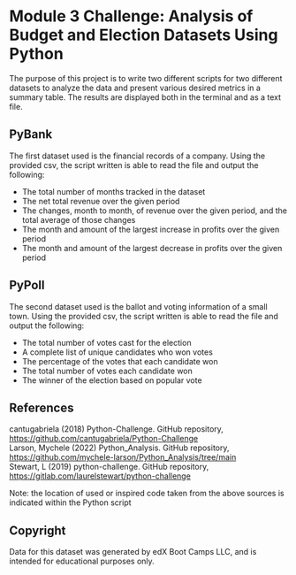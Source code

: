 # Module 3 Challenge: Analysis of Budget and Election Datasets Using Python
The purpose of this project is to write two different scripts for two different datasets to analyze the data and present various desired metrics in a summary table. The results are displayed both in the terminal and as a text file. 

## PyBank
The first dataset used is the financial records of a company. Using the provided csv, the script written is able to read the file and output the following:
* The total number of months tracked in the dataset
* The net total revenue over the given period
* The changes, month to month, of revenue over the given period, and the total average of those changes
* The month and amount of the largest increase in profits over the given period
* The month and amount of the largest decrease in profits over the given period

## PyPoll
The second dataset used is the ballot and voting information of a small town. Using the provided csv, the script written is able to read the file and output the following:
* The total number of votes cast for the election
* A complete list of unique candidates who won votes
* The percentage of the votes that each candidate won
* The total number of votes each candidate won
* The winner of the election based on popular vote

## References
cantugabriela (2018) Python-Challenge. GitHub repository,     https://github.com/cantugabriela/Python-Challenge \
Larson, Mychele (2022) Python_Analysis. GitHub repository, https://github.com/mychele-larson/Python_Analysis/tree/main \
Stewart, L (2019) python-challenge. GitHub repository, https://gitlab.com/laurelstewart/python-challenge

Note: the location of used or inspired code taken from the above sources is indicated within the Python script

## Copyright
Data for this dataset was generated by edX Boot Camps LLC, and is intended for educational purposes only.


